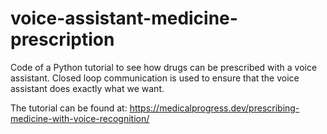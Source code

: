 # voice-assistant-medicine-prescription

Code of a Python tutorial to see how drugs can be prescribed with a voice assistant. 
Closed loop communication is used to ensure that the voice assistant does exactly what we want.

The tutorial can be found at:
https://medicalprogress.dev/prescribing-medicine-with-voice-recognition/
